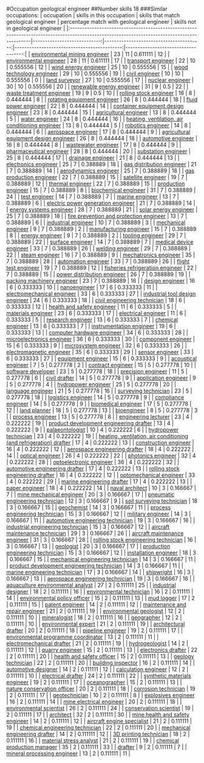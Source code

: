 #Occupation geological engineer
##Number skills 18
###Similar occupations:
| occupation                                                                                                                                  |   skills in this occupation |   skills that match geological engineer |   percentage match with geological engineer |   skills not in geological engineer |
|:--------------------------------------------------------------------------------------------------------------------------------------------|----------------------------:|----------------------------------------:|--------------------------------------------:|------------------------------------:|
| [environmental mining engineer](environmental_mining_engineer.md)                                                                           |                          23 |                                      11 |                                    0.611111 |                                  12 |
| [environmental engineer](environmental_engineer.md)                                                                                         |                          28 |                                      11 |                                    0.611111 |                                  17 |
| [transport engineer](transport_engineer.md)                                                                                                 |                          22 |                                      10 |                                    0.555556 |                                  12 |
| [wind energy engineer](wind_energy_engineer.md)                                                                                             |                          25 |                                      10 |                                    0.555556 |                                  15 |
| [wood technology engineer](wood_technology_engineer.md)                                                                                     |                          29 |                                      10 |                                    0.555556 |                                  19 |
| [civil engineer](civil_engineer.md)                                                                                                         |                          10 |                                      10 |                                    0.555556 |                                   0 |
| [land surveyor](land_surveyor.md)                                                                                                           |                          27 |                                      10 |                                    0.555556 |                                  17 |
| [nuclear engineer](nuclear_engineer.md)                                                                                                     |                          30 |                                      10 |                                    0.555556 |                                  20 |
| [renewable energy engineer](renewable_energy_engineer.md)                                                                                   |                          31 |                                       9 |                                    0.5      |                                  22 |
| [waste treatment engineer](waste_treatment_engineer.md)                                                                                     |                          19 |                                       9 |                                    0.5      |                                  10 |
| [rolling stock engineer](rolling_stock_engineer.md)                                                                                         |                          16 |                                       8 |                                    0.444444 |                                   8 |
| [rotating equipment engineer](rotating_equipment_engineer.md)                                                                               |                          26 |                                       8 |                                    0.444444 |                                  18 |
| [fluid power engineer](fluid_power_engineer.md)                                                                                             |                          22 |                                       8 |                                    0.444444 |                                  14 |
| [container equipment design engineer](container_equipment_design_engineer.md)                                                               |                          23 |                                       8 |                                    0.444444 |                                  15 |
| [agricultural engineer](agricultural_engineer.md)                                                                                           |                          13 |                                       8 |                                    0.444444 |                                   5 |
| [water engineer](water_engineer.md)                                                                                                         |                          24 |                                       8 |                                    0.444444 |                                  16 |
| [heating, ventilation, air conditioning engineer](heating,_ventilation,_air_conditioning_engineer.md)                                       |                          13 |                                       8 |                                    0.444444 |                                   5 |
| [robotics engineer](robotics_engineer.md)                                                                                                   |                          14 |                                       8 |                                    0.444444 |                                   6 |
| [aerospace engineer](aerospace_engineer.md)                                                                                                 |                          17 |                                       8 |                                    0.444444 |                                   9 |
| [agricultural equipment design engineer](agricultural_equipment_design_engineer.md)                                                         |                          26 |                                       8 |                                    0.444444 |                                  18 |
| [automotive engineer](automotive_engineer.md)                                                                                               |                          16 |                                       8 |                                    0.444444 |                                   8 |
| [wastewater engineer](wastewater_engineer.md)                                                                                               |                          17 |                                       8 |                                    0.444444 |                                   9 |
| [pharmaceutical engineer](pharmaceutical_engineer.md)                                                                                       |                          28 |                                       8 |                                    0.444444 |                                  20 |
| [substation engineer](substation_engineer.md)                                                                                               |                          25 |                                       8 |                                    0.444444 |                                  17 |
| [drainage engineer](drainage_engineer.md)                                                                                                   |                          21 |                                       8 |                                    0.444444 |                                  13 |
| [electronics engineer](electronics_engineer.md)                                                                                             |                          25 |                                       7 |                                    0.388889 |                                  18 |
| [gas distribution engineer](gas_distribution_engineer.md)                                                                                   |                          21 |                                       7 |                                    0.388889 |                                  14 |
| [aerodynamics engineer](aerodynamics_engineer.md)                                                                                           |                          25 |                                       7 |                                    0.388889 |                                  18 |
| [gas production engineer](gas_production_engineer.md)                                                                                       |                          22 |                                       7 |                                    0.388889 |                                  15 |
| [satellite engineer](satellite_engineer.md)                                                                                                 |                          19 |                                       7 |                                    0.388889 |                                  12 |
| [thermal engineer](thermal_engineer.md)                                                                                                     |                          22 |                                       7 |                                    0.388889 |                                  15 |
| [production engineer](production_engineer.md)                                                                                               |                          15 |                                       7 |                                    0.388889 |                                   8 |
| [biochemical engineer](biochemical_engineer.md)                                                                                             |                          31 |                                       7 |                                    0.388889 |                                  24 |
| [test engineer](test_engineer.md)                                                                                                           |                          14 |                                       7 |                                    0.388889 |                                   7 |
| [marine engineer](marine_engineer.md)                                                                                                       |                          13 |                                       7 |                                    0.388889 |                                   6 |
| [electric power generation engineer](electric_power_generation_engineer.md)                                                                 |                          21 |                                       7 |                                    0.388889 |                                  14 |
| [energy systems engineer](energy_systems_engineer.md)                                                                                       |                          28 |                                       7 |                                    0.388889 |                                  21 |
| [solar energy engineer](solar_energy_engineer.md)                                                                                           |                          25 |                                       7 |                                    0.388889 |                                  18 |
| [fire prevention and protection engineer](fire_prevention_and_protection_engineer.md)                                                       |                          13 |                                       7 |                                    0.388889 |                                   6 |
| [industrial engineer](industrial_engineer.md)                                                                                               |                          10 |                                       7 |                                    0.388889 |                                   3 |
| [mechanical engineer](mechanical_engineer.md)                                                                                               |                           9 |                                       7 |                                    0.388889 |                                   2 |
| [manufacturing engineer](manufacturing_engineer.md)                                                                                         |                          15 |                                       7 |                                    0.388889 |                                   8 |
| [energy engineer](energy_engineer.md)                                                                                                       |                           9 |                                       7 |                                    0.388889 |                                   2 |
| [tooling engineer](tooling_engineer.md)                                                                                                     |                          29 |                                       7 |                                    0.388889 |                                  22 |
| [surface engineer](surface_engineer.md)                                                                                                     |                          14 |                                       7 |                                    0.388889 |                                   7 |
| [medical device engineer](medical_device_engineer.md)                                                                                       |                          33 |                                       7 |                                    0.388889 |                                  26 |
| [welding engineer](welding_engineer.md)                                                                                                     |                          29 |                                       7 |                                    0.388889 |                                  22 |
| [steam engineer](steam_engineer.md)                                                                                                         |                          16 |                                       7 |                                    0.388889 |                                   9 |
| [mechatronics engineer](mechatronics_engineer.md)                                                                                           |                          35 |                                       7 |                                    0.388889 |                                  28 |
| [automation engineer](automation_engineer.md)                                                                                               |                          33 |                                       7 |                                    0.388889 |                                  26 |
| [flight test engineer](flight_test_engineer.md)                                                                                             |                          19 |                                       7 |                                    0.388889 |                                  12 |
| [fisheries refrigeration engineer](fisheries_refrigeration_engineer.md)                                                                     |                          22 |                                       7 |                                    0.388889 |                                  15 |
| [power distribution engineer](power_distribution_engineer.md)                                                                               |                          26 |                                       7 |                                    0.388889 |                                  19 |
| [packing machinery engineer](packing_machinery_engineer.md)                                                                                 |                          23 |                                       7 |                                    0.388889 |                                  16 |
| [design engineer](design_engineer.md)                                                                                                       |                          16 |                                       6 |                                    0.333333 |                                  10 |
| [nanoengineer](nanoengineer.md)                                                                                                             |                          17 |                                       6 |                                    0.333333 |                                  11 |
| [electromechanical engineer](electromechanical_engineer.md)                                                                                 |                          33 |                                       6 |                                    0.333333 |                                  27 |
| [industrial tool design engineer](industrial_tool_design_engineer.md)                                                                       |                          24 |                                       6 |                                    0.333333 |                                  18 |
| [civil engineering technician](civil_engineering_technician.md)                                                                             |                          18 |                                       6 |                                    0.333333 |                                  12 |
| [health and safety engineer](health_and_safety_engineer.md)                                                                                 |                          11 |                                       6 |                                    0.333333 |                                   5 |
| [materials engineer](materials_engineer.md)                                                                                                 |                          23 |                                       6 |                                    0.333333 |                                  17 |
| [electrical engineer](electrical_engineer.md)                                                                                               |                          11 |                                       6 |                                    0.333333 |                                   5 |
| [research engineer](research_engineer.md)                                                                                                   |                          13 |                                       6 |                                    0.333333 |                                   7 |
| [chemical engineer](chemical_engineer.md)                                                                                                   |                          13 |                                       6 |                                    0.333333 |                                   7 |
| [instrumentation engineer](instrumentation_engineer.md)                                                                                     |                          19 |                                       6 |                                    0.333333 |                                  13 |
| [computer hardware engineer](computer_hardware_engineer.md)                                                                                 |                          34 |                                       6 |                                    0.333333 |                                  28 |
| [microelectronics engineer](microelectronics_engineer.md)                                                                                   |                          36 |                                       6 |                                    0.333333 |                                  30 |
| [component engineer](component_engineer.md)                                                                                                 |                          15 |                                       6 |                                    0.333333 |                                   9 |
| [microsystem engineer](microsystem_engineer.md)                                                                                             |                          32 |                                       6 |                                    0.333333 |                                  26 |
| [electromagnetic engineer](electromagnetic_engineer.md)                                                                                     |                          35 |                                       6 |                                    0.333333 |                                  29 |
| [sensor engineer](sensor_engineer.md)                                                                                                       |                          33 |                                       6 |                                    0.333333 |                                  27 |
| [equipment engineer](equipment_engineer.md)                                                                                                 |                          15 |                                       6 |                                    0.333333 |                                   9 |
| [acoustical engineer](acoustical_engineer.md)                                                                                               |                           7 |                                       5 |                                    0.277778 |                                   2 |
| [contract engineer](contract_engineer.md)                                                                                                   |                          15 |                                       5 |                                    0.277778 |                                  10 |
| [software developer](software_developer.md)                                                                                                 |                          23 |                                       5 |                                    0.277778 |                                  18 |
| [precision engineer](precision_engineer.md)                                                                                                 |                          11 |                                       5 |                                    0.277778 |                                   6 |
| [civil drafter](civil_drafter.md)                                                                                                           |                          14 |                                       5 |                                    0.277778 |                                   9 |
| [application engineer](application_engineer.md)                                                                                             |                           9 |                                       5 |                                    0.277778 |                                   4 |
| [hydropower engineer](hydropower_engineer.md)                                                                                               |                          25 |                                       5 |                                    0.277778 |                                  20 |
| [language engineer](language_engineer.md)                                                                                                   |                          21 |                                       5 |                                    0.277778 |                                  16 |
| [surveying technician](surveying_technician.md)                                                                                             |                          23 |                                       5 |                                    0.277778 |                                  18 |
| [logistics engineer](logistics_engineer.md)                                                                                                 |                          14 |                                       5 |                                    0.277778 |                                   9 |
| [compliance engineer](compliance_engineer.md)                                                                                               |                          14 |                                       5 |                                    0.277778 |                                   9 |
| [biomedical engineer](biomedical_engineer.md)                                                                                               |                          17 |                                       5 |                                    0.277778 |                                  12 |
| [land planner](land_planner.md)                                                                                                             |                          18 |                                       5 |                                    0.277778 |                                  13 |
| [bioengineer](bioengineer.md)                                                                                                               |                           8 |                                       5 |                                    0.277778 |                                   3 |
| [process engineer](process_engineer.md)                                                                                                     |                          13 |                                       5 |                                    0.277778 |                                   8 |
| [engineering lecturer](engineering_lecturer.md)                                                                                             |                          23 |                                       4 |                                    0.222222 |                                  19 |
| [product development engineering drafter](product_development_engineering_drafter.md)                                                       |                          13 |                                       4 |                                    0.222222 |                                   9 |
| [palaeontologist](palaeontologist.md)                                                                                                       |                          10 |                                       4 |                                    0.222222 |                                   6 |
| [hydropower technician](hydropower_technician.md)                                                                                           |                          23 |                                       4 |                                    0.222222 |                                  19 |
| [heating, ventilation, air conditioning (and refrigeration) drafter](heating,_ventilation,_air_conditioning_(and_refrigeration)_drafter.md) |                          17 |                                       4 |                                    0.222222 |                                  13 |
| [construction engineer](construction_engineer.md)                                                                                           |                          16 |                                       4 |                                    0.222222 |                                  12 |
| [aerospace engineering drafter](aerospace_engineering_drafter.md)                                                                           |                          18 |                                       4 |                                    0.222222 |                                  14 |
| [optical engineer](optical_engineer.md)                                                                                                     |                          26 |                                       4 |                                    0.222222 |                                  22 |
| [photonics engineer](photonics_engineer.md)                                                                                                 |                          32 |                                       4 |                                    0.222222 |                                  28 |
| [optoelectronic engineer](optoelectronic_engineer.md)                                                                                       |                          36 |                                       4 |                                    0.222222 |                                  32 |
| [automotive engineering drafter](automotive_engineering_drafter.md)                                                                         |                          17 |                                       4 |                                    0.222222 |                                  13 |
| [rolling stock engineering drafter](rolling_stock_engineering_drafter.md)                                                                   |                          16 |                                       4 |                                    0.222222 |                                  12 |
| [optomechanical engineer](optomechanical_engineer.md)                                                                                       |                          33 |                                       4 |                                    0.222222 |                                  29 |
| [marine engineering drafter](marine_engineering_drafter.md)                                                                                 |                          17 |                                       4 |                                    0.222222 |                                  13 |
| [paper engineer](paper_engineer.md)                                                                                                         |                          18 |                                       4 |                                    0.222222 |                                  14 |
| [naval architect](naval_architect.md)                                                                                                       |                          10 |                                       3 |                                    0.166667 |                                   7 |
| [mine mechanical engineer](mine_mechanical_engineer.md)                                                                                     |                          20 |                                       3 |                                    0.166667 |                                  17 |
| [pneumatic engineering technician](pneumatic_engineering_technician.md)                                                                     |                          12 |                                       3 |                                    0.166667 |                                   9 |
| [soil surveying technician](soil_surveying_technician.md)                                                                                   |                          18 |                                       3 |                                    0.166667 |                                  15 |
| [geochemist](geochemist.md)                                                                                                                 |                          14 |                                       3 |                                    0.166667 |                                  11 |
| [process engineering technician](process_engineering_technician.md)                                                                         |                          15 |                                       3 |                                    0.166667 |                                  12 |
| [military engineer](military_engineer.md)                                                                                                   |                          14 |                                       3 |                                    0.166667 |                                  11 |
| [automotive engineering technician](automotive_engineering_technician.md)                                                                   |                          19 |                                       3 |                                    0.166667 |                                  16 |
| [industrial engineering technician](industrial_engineering_technician.md)                                                                   |                          15 |                                       3 |                                    0.166667 |                                  12 |
| [aircraft maintenance technician](aircraft_maintenance_technician.md)                                                                       |                          29 |                                       3 |                                    0.166667 |                                  26 |
| [aircraft maintenance engineer](aircraft_maintenance_engineer.md)                                                                           |                          31 |                                       3 |                                    0.166667 |                                  28 |
| [rolling stock engineering technician](rolling_stock_engineering_technician.md)                                                             |                          16 |                                       3 |                                    0.166667 |                                  13 |
| [geologist](geologist.md)                                                                                                                   |                          20 |                                       3 |                                    0.166667 |                                  17 |
| [production engineering technician](production_engineering_technician.md)                                                                   |                          15 |                                       3 |                                    0.166667 |                                  12 |
| [installation engineer](installation_engineer.md)                                                                                           |                          18 |                                       3 |                                    0.166667 |                                  15 |
| [mechanical engineering technician](mechanical_engineering_technician.md)                                                                   |                          14 |                                       3 |                                    0.166667 |                                  11 |
| [product development engineering technician](product_development_engineering_technician.md)                                                 |                          14 |                                       3 |                                    0.166667 |                                  11 |
| [marine engineering technician](marine_engineering_technician.md)                                                                           |                          17 |                                       3 |                                    0.166667 |                                  14 |
| [shipwright](shipwright.md)                                                                                                                 |                          16 |                                       3 |                                    0.166667 |                                  13 |
| [aerospace engineering technician](aerospace_engineering_technician.md)                                                                     |                          19 |                                       3 |                                    0.166667 |                                  16 |
| [aquaculture environmental analyst](aquaculture_environmental_analyst.md)                                                                   |                          27 |                                       2 |                                    0.111111 |                                  25 |
| [industrial designer](industrial_designer.md)                                                                                               |                          18 |                                       2 |                                    0.111111 |                                  16 |
| [environmental technician](environmental_technician.md)                                                                                     |                          16 |                                       2 |                                    0.111111 |                                  14 |
| [environmental policy officer](environmental_policy_officer.md)                                                                             |                          15 |                                       2 |                                    0.111111 |                                  13 |
| [mud logger](mud_logger.md)                                                                                                                 |                          17 |                                       2 |                                    0.111111 |                                  15 |
| [patent engineer](patent_engineer.md)                                                                                                       |                          14 |                                       2 |                                    0.111111 |                                  12 |
| [maintenance and repair engineer](maintenance_and_repair_engineer.md)                                                                       |                          21 |                                       2 |                                    0.111111 |                                  19 |
| [environmental geologist](environmental_geologist.md)                                                                                       |                          12 |                                       2 |                                    0.111111 |                                  10 |
| [mineralogist](mineralogist.md)                                                                                                             |                          18 |                                       2 |                                    0.111111 |                                  16 |
| [geographer](geographer.md)                                                                                                                 |                          12 |                                       2 |                                    0.111111 |                                  10 |
| [environmental expert](environmental_expert.md)                                                                                             |                          21 |                                       2 |                                    0.111111 |                                  19 |
| [architectural drafter](architectural_drafter.md)                                                                                           |                          20 |                                       2 |                                    0.111111 |                                  18 |
| [pipeline engineer](pipeline_engineer.md)                                                                                                   |                          19 |                                       2 |                                    0.111111 |                                  17 |
| [environmental programme coordinator](environmental_programme_coordinator.md)                                                               |                          13 |                                       2 |                                    0.111111 |                                  11 |
| [electromechanical drafter](electromechanical_drafter.md)                                                                                   |                          21 |                                       2 |                                    0.111111 |                                  19 |
| [hydrogeologist](hydrogeologist.md)                                                                                                         |                          14 |                                       2 |                                    0.111111 |                                  12 |
| [quarry engineer](quarry_engineer.md)                                                                                                       |                          15 |                                       2 |                                    0.111111 |                                  13 |
| [electronics drafter](electronics_drafter.md)                                                                                               |                          22 |                                       2 |                                    0.111111 |                                  20 |
| [health and safety officer](health_and_safety_officer.md)                                                                                   |                          15 |                                       2 |                                    0.111111 |                                  13 |
| [geology technician](geology_technician.md)                                                                                                 |                          22 |                                       2 |                                    0.111111 |                                  20 |
| [building inspector](building_inspector.md)                                                                                                 |                          16 |                                       2 |                                    0.111111 |                                  14 |
| [automotive designer](automotive_designer.md)                                                                                               |                          14 |                                       2 |                                    0.111111 |                                  12 |
| [calculation engineer](calculation_engineer.md)                                                                                             |                          12 |                                       2 |                                    0.111111 |                                  10 |
| [electrical drafter](electrical_drafter.md)                                                                                                 |                          24 |                                       2 |                                    0.111111 |                                  22 |
| [synthetic materials engineer](synthetic_materials_engineer.md)                                                                             |                          19 |                                       2 |                                    0.111111 |                                  17 |
| [oceanographer](oceanographer.md)                                                                                                           |                          15 |                                       2 |                                    0.111111 |                                  13 |
| [nature conservation officer](nature_conservation_officer.md)                                                                               |                          20 |                                       2 |                                    0.111111 |                                  18 |
| [corrosion technician](corrosion_technician.md)                                                                                             |                          19 |                                       2 |                                    0.111111 |                                  17 |
| [geotechnician](geotechnician.md)                                                                                                           |                          10 |                                       2 |                                    0.111111 |                                   8 |
| [explosives engineer](explosives_engineer.md)                                                                                               |                          16 |                                       2 |                                    0.111111 |                                  14 |
| [mine electrical engineer](mine_electrical_engineer.md)                                                                                     |                          20 |                                       2 |                                    0.111111 |                                  18 |
| [environmental scientist](environmental_scientist.md)                                                                                       |                          26 |                                       2 |                                    0.111111 |                                  24 |
| [conservation scientist](conservation_scientist.md)                                                                                         |                          19 |                                       2 |                                    0.111111 |                                  17 |
| [architect](architect.md)                                                                                                                   |                          32 |                                       2 |                                    0.111111 |                                  30 |
| [mine health and safety engineer](mine_health_and_safety_engineer.md)                                                                       |                          14 |                                       2 |                                    0.111111 |                                  12 |
| [aircraft engine specialist](aircraft_engine_specialist.md)                                                                                 |                          21 |                                       2 |                                    0.111111 |                                  19 |
| [chemical engineering technician](chemical_engineering_technician.md)                                                                       |                          22 |                                       2 |                                    0.111111 |                                  20 |
| [mechanical engineering drafter](mechanical_engineering_drafter.md)                                                                         |                          14 |                                       2 |                                    0.111111 |                                  12 |
| [3D printing technician](3D_printing_technician.md)                                                                                         |                          18 |                                       2 |                                    0.111111 |                                  16 |
| [material stress analyst](material_stress_analyst.md)                                                                                       |                          21 |                                       2 |                                    0.111111 |                                  19 |
| [chemical production manager](chemical_production_manager.md)                                                                               |                          35 |                                       2 |                                    0.111111 |                                  33 |
| [drafter](drafter.md)                                                                                                                       |                           9 |                                       2 |                                    0.111111 |                                   7 |
| [mineral processing engineer](mineral_processing_engineer.md)                                                                               |                          13 |                                       2 |                                    0.111111 |                                  11 |
